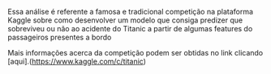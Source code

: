 Essa análise é referente a famosa e tradicional competição na plataforma Kaggle sobre como desenvolver um modelo que consiga predizer que sobreviveu ou não ao acidente do Titanic a partir de algumas features do passageiros presentes a bordo

Mais informações acerca da competição podem ser obtidas no link clicando [aqui].(https://www.kaggle.com/c/titanic)
